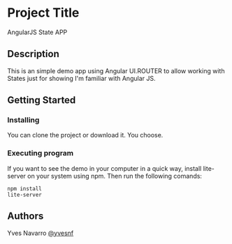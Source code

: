 # Project Title

AngularJS State APP

## Description

This is an simple demo app using Angular UI.ROUTER to allow working with States just for showing I'm familiar with Angular JS.

## Getting Started

### Installing

You can clone the project or download it. You choose.

### Executing program

If you want to see the demo in your computer in a quick way, install lite-server on your system using npm. Then run the following comands: 

```
npm install
lite-server
```

## Authors

Yves Navarro 
[@yvesnf](https://twitter.com/yvesnf)
